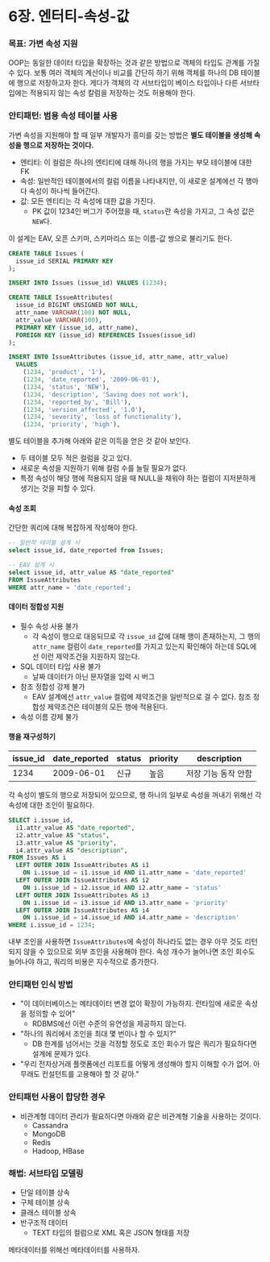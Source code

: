 # 6장. 엔터티-속성-값
### 목표: 가변 속성 지원
OOP는 동일한 데이터 타입을 확장하는 것과 같은 방법으로 객체의 타입도 관계를 가질 수 있다. 보통 여러 객체의 계산이나 비교를 간단히 하기 위해 객체를 하나의 DB 테이블에 행으로 저장하고자 한다. 게다가 객체의 각 서브타입이 베이스 타입이나 다른 서브타입에는 적용되지 않는 속성 칼럼을 저장하는 것도 허용해야 한다.

### 안티패턴: 범용 속성 테이블 사용
가변 속성을 지원해야 할 때 일부 개발자가 흥미를 갖는 방법은 **별도 테이블을 생성해 속성을 행으로 저장하는 것이다.**

- 엔티티: 이 컬럼은 하나의 엔티티에 대해 하나의 행을 가지는 부모 테이블에 대한 FK
- 속성: 일반적인 테이블에서의 컬럼 이름을 나타내지만, 이 새로운 설계에선 각 행마다 속성이 하나씩 들어간다.
- 값: 모든 엔티티는 각 속성에 대한 값을 가진다.
  - PK 값이 1234인 버그가 주어졌을 때, `status`란 속성을 가지고, 그 속성 값은 `NEW`다.

이 설계는 EAV, 오픈 스키마, 스키마리스 또는 이름-값 쌍으로 불리기도 한다.

```sql
CREATE TABLE Issues (
  issue_id SERIAL PRIMARY KEY
);

INSERT INTO Issues (issue_id) VALUES (1234);

CREATE TABLE IssueAttributes(
  issue_id BIGINT UNSIGNED NOT NULL,
  attr_name VARCHAR(100) NOT NULL,
  attr_value VARCHAR(100),
  PRIMARY KEY (issue_id, attr_name),
  FOREIGN KEY (issue_id) REFERENCES Issues(issue_id)
);

INSERT INTO IssueAttributes (issue_id, attr_name, attr_value)
  VALUES
    (1234, 'product', '1'),
    (1234, 'date_reported', '2009-06-01'),
    (1234, 'status', 'NEW'),
    (1234, 'description', 'Saving does not work'),
    (1234, 'reported_by', 'Bill'),
    (1234, 'version_affected', '1.0'),
    (1234, 'severity', 'loss of functionality'),
    (1234, 'priority', 'high'),
```

별도 테이블을 추가해 아래와 같은 이득을 얻은 것 같아 보인다.

- 두 테이블 모두 적은 컬럼을 갖고 있다.
- 새로운 속성을 지원하기 위해 컬럼 수를 늘릴 필요가 없다.
- 특정 속성이 해당 행에 적용되지 않을 때 NULL을 채워야 하는 컬럼이 지저분하게 생기는 것을 피할 수 있다.

#### 속성 조회
간단한 쿼리에 대해 복잡하게 작성해야 한다.

```sql
-- 일반적 테이블 설계 시
select issue_id, date_reported from Issues;

-- EAV 설계 시
select issue_id, attr_value AS "date_reported"
FROM IssueAttributes
WHERE attr_name = 'date_reported';
```

#### 데이터 정합성 지원
- 필수 속성 사용 불가
  - 각 속성이 행으로 대응되므로 각 `issue_id` 값에 대해 행이 존재하는지, 그 행의 `attr_name` 컬럼이 `date_reported`를 가지고 있는지 확인해야 하는데 SQL에선 이런 제약조건을 지원하지 않는다.
- SQL 데이터 타입 사용 불가
  - 날짜 데이터가 아닌 문자열을 입력 시 버그
- 참조 정합성 강제 불가
  - EAV 설계에선 `attr_value` 컬럼에 제약조건을 일반적으로 걸 수 없다. 참조 정합성 제약조건은 테이블의 모든 행에 적용된다.
- 속성 이름 강제 불가

#### 행을 재구성하기

|issue_id|date_reported|status|priority|description|
|--|--|--|--|--|
|1234|2009-06-01|신규|높음|저장 기능 동작 안함|

각 속성이 별도의 행으로 저장되어 있으므로, 행 하나의 일부로 속성을 꺼내기 위해선 각 속성에 대한 조인이 필요하다.

```sql
SELECT i.issue_id,
  i1.attr_value AS "date_reported",
  i2.attr_value AS "status",
  i3.attr_value AS "priority",
  i4.attr_value AS "description",
FROM Issues AS i
  LEFT OUTER JOIN IssueAttributes AS i1
    ON i.issue_id = i1.issue_id AND i1.attr_name = 'date_reported'
  LEFT OUTER JOIN IssueAttributes AS i2
    ON i.issue_id = i2.issue_id AND i2.attr_name = 'status'
  LEFT OUTER JOIN IssueAttributes AS i3
    ON i.issue_id = i3.issue_id AND i3.attr_name = 'priority'
  LEFT OUTER JOIN IssueAttributes AS i4
    ON i.issue_id = i4.issue_id AND i4.attr_name = 'description'
WHERE i.issue_id = 1234;
```

내부 조인을 사용하면 `IssueAttributes`에 속성이 하나라도 없는 경우 아무 것도 리턴되지 않을 수 있으므로 외부 조인을 사용해야 한다. 속성 개수가 늘어나면 조인 회수도 늘어나야 하고, 쿼리의 비용은 지수적으로 증가한다.

### 안티패턴 인식 방법
- "이 데이터베이스는 메타데이터 변경 없이 확장이 가능하지. 런타임에 새로운 속성을 정의할 수 있어"
  - RDBMS에선 이런 수준의 유연성을 제공하지 않는다.
- "하나의 쿼리에서 조인을 최대 몇 번이나 할 수 있지?"
  - DB 한계를 넘어서는 것을 걱정할 정도로 조인 회수가 많은 쿼리가 필요하다면 설계에 문제가 있다.
- "우리 전자상거래 플랫폼에선 리포트를 어떻게 생성해야 할지 이해할 수가 없어. 아무래도 컨설턴트를 고용해야 할 것 같아."

### 안티패턴 사용이 합당한 경우
- 비관계형 데이터 관리가 필요하다면 아래와 같은 비관계형 기술을 사용하는 것이다.
  - Cassandra
  - MongoDB
  - Redis
  - Hadoop, HBase

### 해법: 서브타입 모델링
- 단일 테이블 상속
- 구체 테이블 상속
- 클래스 테이블 상속
- 반구조적 데이터
  - TEXT 타입의 컬럼으로 XML 혹은 JSON 형태를 저장

메타데이터를 위해선 메타데이터를 사용하자.